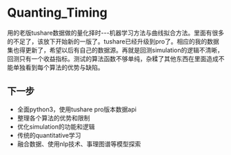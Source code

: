 # Quanting_Timing

用的老版tushare数据做的量化择时---机器学习方法与曲线拟合方法。里面有很多的不足了，该放下开始新的一版了。tushare已经升级到pro了。相应的我的数据集也得更新了，希望以后有自己的数据源。再就是回测simulation的逻辑不清晰，回测只有一个收益指标。测试的算法函数不够单纯，杂糅了其他东西在里面造成不能单独看到每个算法的优势与缺陷。

## 下一步

- 全面python3，使用tushare pro版本数据api
- 整理各个算法的优势和限制
- 优化simulation的功能和逻辑
- 传统的quantitative学习
- 融合数据、使用nlp技术、事理图谱等模型探索